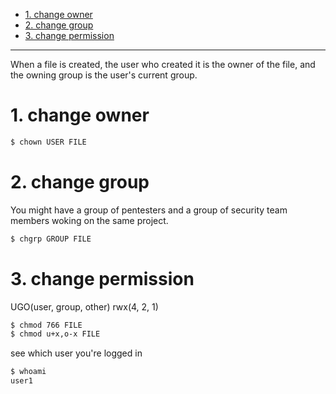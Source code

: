 - [1. change owner](#1-change-owner)
- [2. change group](#2-change-group)
- [3. change permission](#3-change-permission)
---
When a file is created, the user who created it is the owner of the file, and the owning group is the user's current group.

# 1. change owner 
```bash
$ chown USER FILE
```
# 2. change group
You might have a group of pentesters and a group of security team members woking on the same project.

```bash
$ chgrp GROUP FILE
```

# 3. change permission

UGO(user, group, other)
rwx(4, 2, 1)
```bash
$ chmod 766 FILE
$ chmod u+x,o-x FILE
```

see which user you're logged in
```bash
$ whoami
user1
```
